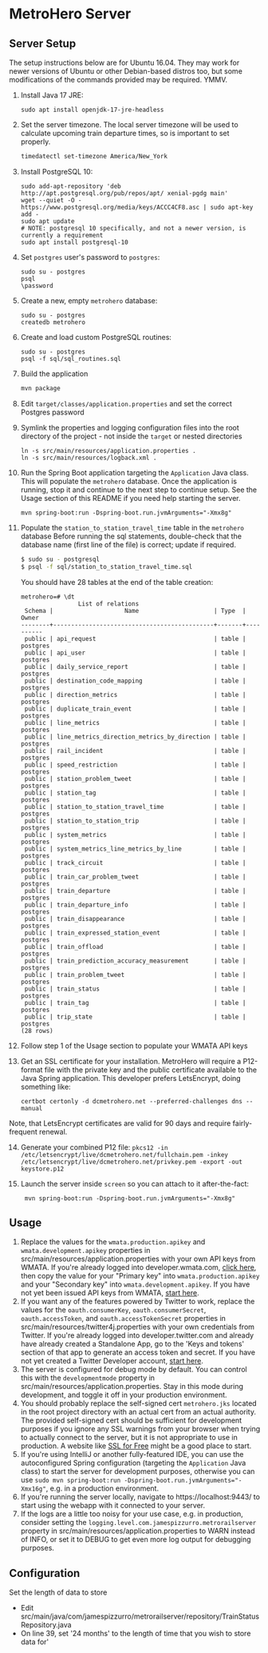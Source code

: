 # MetroHero Server

## Server Setup

The setup instructions below are for Ubuntu 16.04. They may work for newer versions of Ubuntu or other Debian-based distros too, but some modifications of the commands provided may be required. YMMV.

1. Install Java 17 JRE:
	```
	sudo apt install openjdk-17-jre-headless
	```

2. Set the server timezone. The local server timezone will be used to calculate upcoming train departure times, so is important to set properly.
	```bash
	timedatectl set-timezone America/New_York
	```
   
3. Install PostgreSQL 10:
	```
	sudo add-apt-repository 'deb http://apt.postgresql.org/pub/repos/apt/ xenial-pgdg main'
	wget --quiet -O - https://www.postgresql.org/media/keys/ACCC4CF8.asc | sudo apt-key add -
	sudo apt update
	# NOTE: postgresql 10 specifically, and not a newer version, is currently a requirement
	sudo apt install postgresql-10
	```

4. Set `postgres` user's password to `postgres`:
    ```
    sudo su - postgres
    psql
    \password
    ```

5. Create a new, empty `metrohero` database:
    ```
    sudo su - postgres
    createdb metrohero
    ```

6. Create and load custom PostgreSQL routines:
    ```
    sudo su - postgres
    psql -f sql/sql_routines.sql
    ```

7. Build the application
	```bash
	mvn package
	```

8. Edit `target/classes/application.properties` and set the correct Postgres password

9. Symlink the properties and logging configuration files into the root directory of the project - not inside the `target` or nested directories
	```
	ln -s src/main/resources/application.properties .
	ln -s src/main/resources/logback.xml .
	```

10. Run the Spring Boot application targeting the `Application` Java class. This will populate the `metrohero` database. Once the application is running, stop it and continue to the next step to continue setup. See the Usage section of this README if you need help starting the server.

	`mvn spring-boot:run -Dspring-boot.run.jvmArguments="-Xmx8g"`

11. Populate the `station_to_station_travel_time` table in the `metrohero` database
	Before running the sql statements, double-check that the database name (first line of the file) is correct; update if required.
	```bash
	$ sudo su - postgresql
	$ psql -f sql/station_to_station_travel_time.sql
	```

	You should have 28 tables at the end of the table creation:
	```
	metrohero=# \dt
				    List of relations
	 Schema |                    Name                     | Type  |  Owner
	--------+---------------------------------------------+-------+----------
	 public | api_request                                 | table | postgres
	 public | api_user                                    | table | postgres
	 public | daily_service_report                        | table | postgres
	 public | destination_code_mapping                    | table | postgres
	 public | direction_metrics                           | table | postgres
	 public | duplicate_train_event                       | table | postgres
	 public | line_metrics                                | table | postgres
	 public | line_metrics_direction_metrics_by_direction | table | postgres
	 public | rail_incident                               | table | postgres
	 public | speed_restriction                           | table | postgres
	 public | station_problem_tweet                       | table | postgres
	 public | station_tag                                 | table | postgres
	 public | station_to_station_travel_time              | table | postgres
	 public | station_to_station_trip                     | table | postgres
	 public | system_metrics                              | table | postgres
	 public | system_metrics_line_metrics_by_line         | table | postgres
	 public | track_circuit                               | table | postgres
	 public | train_car_problem_tweet                     | table | postgres
	 public | train_departure                             | table | postgres
	 public | train_departure_info                        | table | postgres
	 public | train_disappearance                         | table | postgres
	 public | train_expressed_station_event               | table | postgres
	 public | train_offload                               | table | postgres
	 public | train_prediction_accuracy_measurement       | table | postgres
	 public | train_problem_tweet                         | table | postgres
	 public | train_status                                | table | postgres
	 public | train_tag                                   | table | postgres
	 public | trip_state                                  | table | postgres
	(28 rows)
	```

12. Follow step 1 of the Usage section to populate your WMATA API keys

13. Get an SSL certificate for your installation. MetroHero will require a P12-format file with the private key and the public certificate available to the Java Spring application. This developer prefers LetsEncrypt, doing something like:

	`certbot certonly -d dcmetrohero.net --preferred-challenges dns --manual`

Note, that LetsEncrypt certificates are valid for 90 days and require fairly-frequent renewal.

14. Generate your combined P12 file: `pkcs12 -in /etc/letsencrypt/live/dcmetrohero.net/fullchain.pem -inkey /etc/letsencrypt/live/dcmetrohero.net/privkey.pem -export -out keystore.p12`

15. Launch the server inside `screen` so you can attach to it after-the-fact:
	```screen -U
	 mvn spring-boot:run -Dspring-boot.run.jvmArguments="-Xmx8g"
	```

## Usage

1. Replace the values for the `wmata.production.apikey` and `wmata.development.apikey` properties in src/main/resources/application.properties with your own API keys from WMATA. If you're already logged into developer.wmata.com, [click here](https://developer.wmata.com/developer), then copy the value for your "Primary key" into `wmata.production.apikey` and your "Secondary key" into `wmata.development.apikey`. If you have not yet been issued API keys from WMATA, [start here](https://developer.wmata.com/signup).
2. If you want any of the features powered by Twitter to work, replace the values for the `oauth.consumerKey`, `oauth.consumerSecret`, `oauth.accessToken`, and `oauth.accessTokenSecret` properties in src/main/resources/twitter4j.properties with your own credentials from Twitter. If you're already logged into developer.twitter.com and already have already created a Standalone App, go to the 'Keys and tokens' section of that app to generate an access token and secret. If you have not yet created a Twitter Developer account, [start here](https://developer.twitter.com/en/portal/petition/essential/basic-info).
3. The server is configured for debug mode by default. You can control this with the `developmentmode` property in src/main/resources/application.properties. Stay in this mode during development, and toggle it off in your production environment.
4. You should probably replace the self-signed cert `metrohero.jks` located in the root project directory with an actual cert from an actual authority. The provided self-signed cert should be sufficient for development purposes if you ignore any SSL warnings from your browser when trying to actually connect to the server, but it is not appropriate to use in production. A website like [SSL for Free](https://www.sslforfree.com/) might be a good place to start.
5. If you're using IntelliJ or another fully-featured IDE, you can use the autoconfigured Spring configuration (targeting the `Application` Java class) to start the server for development purposes, otherwise you can use `sudo mvn spring-boot:run -Dspring-boot.run.jvmArguments="-Xmx16g"`, e.g. in a production environment.
6. If you're running the server locally, navigate to https://localhost:9443/ to start using the webapp with it connected to your server.
7. If the logs are a little too noisy for your use case, e.g. in production, consider setting the `logging.level.com.jamespizzurro.metrorailserver` property in src/main/resources/application.properties to WARN instead of INFO, or set it to DEBUG to get even more log output for debugging purposes.

## Configuration

Set the length of data to store
* Edit src/main/java/com/jamespizzurro/metrorailserver/repository/TrainStatusRepository.java
* On line 39, set '24 months' to the length of time that you wish to store data for'
